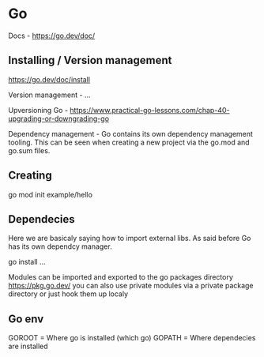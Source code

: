 # Go

Docs - https://go.dev/doc/ 

## Installing / Version management

https://go.dev/doc/install

Version management - ...

Upversioning Go - https://www.practical-go-lessons.com/chap-40-upgrading-or-downgrading-go

Dependency management - Go contains its own dependency management tooling. This can be seen when creating a new project via the go.mod and go.sum files.

## Creating

go mod init example/hello

## Dependecies

Here we are basicaly saying how to import external libs. As said before Go has its own dependcy manager.

go install ...

Modules can be imported and exported to the go packages directory https://pkg.go.dev/ you can also use private modules via a private package directory or just hook them up localy

## Go env

GOROOT = Where go is installed (which go)
GOPATH = Where dependecies are installed